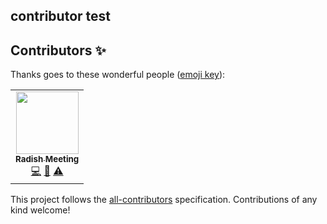 ## contributor test


## Contributors ✨

Thanks goes to these wonderful people ([emoji key](https://allcontributors.org/docs/en/emoji-key)):

<!-- ALL-CONTRIBUTORS-LIST:START - Do not remove or modify this section -->
<!-- prettier-ignore-start -->
<!-- markdownlint-disable -->
<table>
  <tr>
    <td align="center"><a href="http://weileizeng.com"><img src="https://avatars1.githubusercontent.com/u/19247589?v=4" width="100px;" alt=""/><br /><sub><b>Radish Meeting</b></sub></a><br /><a href="https://github.com/WeileiZeng/tutorial/commits?author=WeileiZeng" title="Code">💻</a> <a href="#maintenance-WeileiZeng" title="Maintenance">🚧</a> <a href="https://github.com/WeileiZeng/tutorial/commits?author=WeileiZeng" title="Tests">⚠️</a></td>
  </tr>
</table>

<!-- markdownlint-enable -->
<!-- prettier-ignore-end -->
<!-- ALL-CONTRIBUTORS-LIST:END -->

This project follows the [all-contributors](https://github.com/all-contributors/all-contributors) specification. Contributions of any kind welcome!
